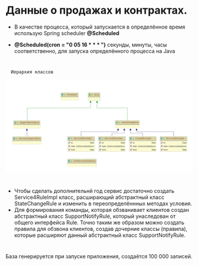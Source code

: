 # Данные о продажах и контрактах.

* В качестве процесса, который запускается в определённое время использую Spring scheduler  **@Scheduled** 

* **@Scheduled(cron = "0 05 16 * * * ")** секунды, минуты, часы соответственно, для запуска определённого процесса на Java

#

```
  Иерархия классов
```

![Страница входа](images/diagram_update.jpg)

#


* Чтобы сделать дополнительнй год сервис достаточно создать Service4RuleImpl класс, расширающий абстрактный класс StateChangeRule и изменить в переопределённных методах условия.
* Для формирования команды, которая обзванивает клиентов создан абстрактный класс SupportNotifyRule, который унаследован от общего интерфейса Rule. Точно таким же образом можно создать правила для обзвона клиентов, создав дочерние классы (правила), которые расширяют данный абстрактный класс SupportNotifyRule.

#
База генерируется при запуске приложения, создаётся 100 000 записей.
